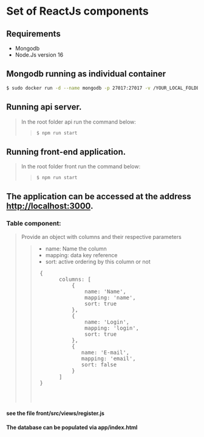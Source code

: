 # Set of ReactJs components

## Requirements
- Mongodb
- Node.Js version 16

## Mongodb running as individual container

```bash
$ sudo docker run -d --name mongodb -p 27017:27017 -v /YOUR_LOCAL_FOLDER_HERE:/data/db mongo:3.6
```

## Running api server.

>In the root folder api run the command below:
>> ```bash
>> $ npm run start
>> ```

## Running front-end application.

>In the root folder front run the command below:
>> ```bash
>> $ npm run start
>> ```


## The application can be accessed at the address [http://localhost:3000](http://localhost:3000).



### Table component:
> Provide an object with columns and their respective parameters
>>- name: Name the column
>>- mapping: data key reference
>>- sort: active ordering by this column or not
>><pre>
>>  {
>>        columns: [
>>            {
>>                name: 'Name',
>>                mapping: 'name',
>>                sort: true
>>            },
>>            {
>>                name: 'Login',
>>                mapping: 'login',
>>                sort: true
>>            },
>>            {
>>               name: 'E-mail',
>>               mapping: 'email',
>>               sort: false
>>            }
>>        ]
>>  }
>><pre>

#### see the file front/src/views/register.js

#### The database can be populated via app/index.html